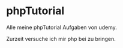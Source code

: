 # phpTutorial
Alle meine phpTutorial Aufgaben von udemy.

Zurzeit versuche ich mir php bei zu bringen.
